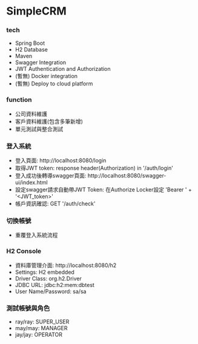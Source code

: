 # SimpleCRM
### tech
* Spring Boot
* H2 Database
* Maven
* Swagger Integration
* JWT Authentication and Authorization
* (暫無) Docker integration
* (暫無) Deploy to cloud platform

### function
* 公司資料維護
* 客戶資料維護(包含多筆新增)
* 單元測試與整合測試
  
### 登入系統
* 登入頁面: http://localhost:8080/login
* 取得JWT token:  response header(Authorization) in '/auth/login'
* 登入成功後轉導swagger頁面: http://localhost:8080/swagger-ui/index.html
* 設定swagger請求自動帶JWT Token: 在Authorize Locker設定 'Bearer ' + '<JWT_token>'
* 帳戶資訊確認: GET '/auth/check'

### 切換帳號
* 重覆登入系統流程  

### H2 Console
* 資料庫管理介面: http://localhost:8080/h2
* Settings: H2 embedded
* Driver Class: org.h2.Driver
* JDBC URL: jdbc:h2:mem:dbtest
* User Name/Password: sa/sa  

### 測試帳號與角色
* ray/ray: SUPER_USER
* may/may: MANAGER
* jay/jay: OPERATOR





